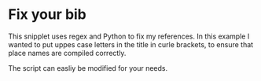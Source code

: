 # Fix your bib

This snipplet uses regex and Python to fix my references. In this example I wanted to put uppes case letters in the title in curle brackets, to ensure that place names are compiled correctly. 

The script can easliy be modified for your needs. 
